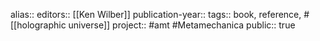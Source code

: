 alias::
editors:: [[Ken Wilber]] 
publication-year::
tags:: book, reference, #[[holographic universe]]
project:: #amt #Metamechanica 
public:: true
